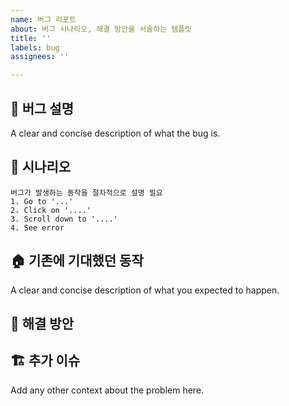 ```yaml
---
name: 버그 리포트
about: 버그 시나리오, 해결 방안을 서술하는 템플릿 
title: ''
labels: bug
assignees: ''

---
```


## 📝 버그 설명
A clear and concise description of what the bug is.

## 🔦 시나리오
```
버그가 발생하는 동작을 절차적으로 설명 필요
1. Go to '...'
2. Click on '....'
3. Scroll down to '....'
4. See error

```

## 🏠 기존에 기대했던 동작
A clear and concise description of what you expected to happen.

## 🌱 해결 방안

## 🏗 추가 이슈
Add any other context about the problem here.
